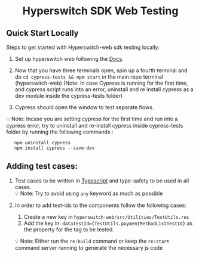 <h1 align="center">Hyperswitch SDK Web Testing</h1>

## Quick Start Locally

Steps to get started with Hyperswitch-web sdk testing locally:

1. Set up hyperswitch web following the [Docs](https://github.com/juspay/hyperswitch-web?tab=readme-ov-file#hyperswitch-unified-checkout).

2. Now that you have three terminals open, spin up a fourth terminal and do `cd cypress-tests && npm start` in the main repo terminal (hyperswitch-web)
   (Note: In case Cypress is running for the first time, and cypress script runs into an error, uninstall and re install cypress as a dev module inside the cypress-tests folder)

3. Cypress should open the window to test separate flows.

💡 Note: Incase you are setting cypress for the first time and run into a cypress error, try to uninstall and re-install cypress inside cypress-tests folder by running the following commands :

```
   npm uninstall cypress
   npm install cypress --save-dev
```

## Adding test cases:

1. Test cases to be written in [Typescript](https://www.typescriptlang.org/) and type-safety to be used in all cases.<br/>
   💡 Note: Try to avoid using `any` keyword as much as possible

2. In order to add test-ids to the components follow the following cases:

   1. Create a new key in `hyperswitch-web/src/Utilities/TestUtils.res`
   2. Add the key in: `dataTestId={TestUtils.paymentMethodListTestId}` as the property for the tag to be tested.

   💡 Note: Either run the `re:build` command or keep the `re:start` command server running to generate the necessary js code
